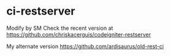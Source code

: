 # ci-restserver
Modify by SM
Check the recent version at https://github.com/chriskacerguis/codeigniter-restserver

My alternate version https://github.com/ardisaurus/old-rest-ci
